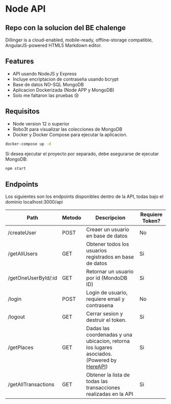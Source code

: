 # Node API
## Repo con la solucion del BE chalenge

Dillinger is a cloud-enabled, mobile-ready, offline-storage compatible,
AngularJS-powered HTML5 Markdown editor.

## Features

- API usando NodeJS y Express
- Incluye encriptacion de contraseña usando bcrypt
- Base de datos NO-SQL MongoDB
- Aplicacion Dockerizada (Node APP y MongoDB)
- Solo me faltaron las pruebas 😢

## Requisitos
- Node version 12 o superior
- Robo3t para visualizar las colecciones de MongoDB
- Docker y Docker Compose para ejecutar la aplicacion.

```sh
docker-compose up -d
```

Si desea ejecutar el proyecto por separado, debe asegurarse de ejecutar MongoDB:
```sh
npm start
```

## Endpoints

Los siguientes son los endpoints disponibles dentro de la API, todas bajo el dominio localhost:3000/api

| Path | Metodo | Descripcion | Requiere Token?
| ------ | ------ | ------ | ------ |
| /createUser | POST | Creaer un usuario en base de datos | No |
| /getAllUsers | GET | Obtener todos los usuarios registrados en base de datos | Si |
| /getOneUserById/:id | GET | Retornar un usuario por id (MondoDB ID) | Si | 
| /login | POST | Login de usuario, requiere email y contrasena | No |
| /logout | GET | Cerrar sesion y destruir el token. | Si |
| /getPlaces | GET | Dadas las coordenadas y una ubicacion, retorna los lugares asociados. (Powered by [HereAPI](https://developer.here.com/)) | Si |
| /getAllTransactions | GET | Obtener la lista de todas las transacciones realizadas en la API | Si |




 
